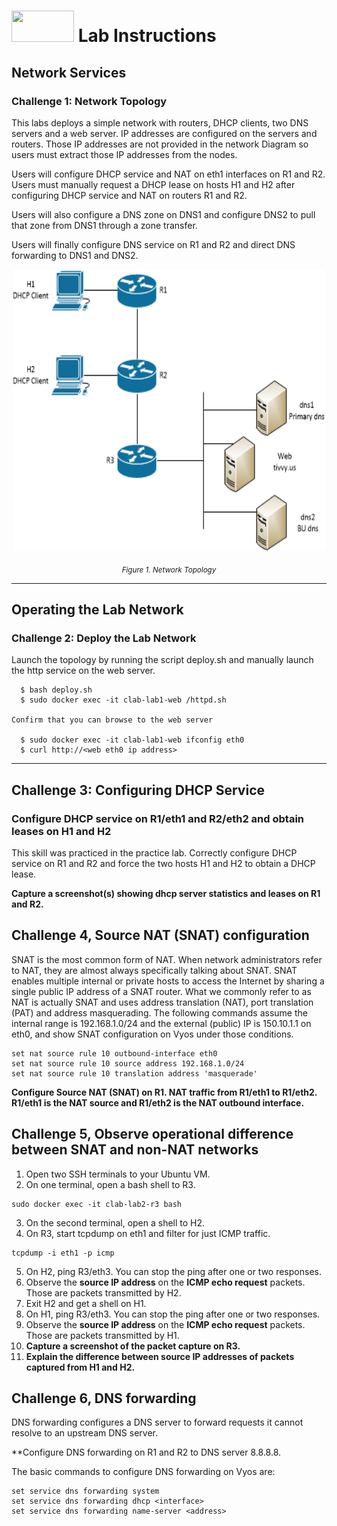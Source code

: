 # <img src="https://www.tamusa.edu/brandguide/jpeglogos/tamusa_final_logo_bw1.jpg" width="100" height="50"> Lab Instructions
## Network Services
### Challenge 1: Network Topology

This labs deploys a simple network with routers, DHCP clients, two DNS servers and a web server. IP addresses are configured on the servers and routers. Those IP addresses are not provided in the network Diagram so users must extract those IP addresses from the nodes. 

Users will configure DHCP service and NAT on eth1 interfaces on R1 and R2. Users must manually request a DHCP lease on hosts H1 and H2 after configuring DHCP service and NAT on routers R1 and R2. 

Users will also configure a DNS zone on DNS1 and configure DNS2 to pull that zone from DNS1 through a zone transfer.

Users will finally configure DNS service on R1 and R2 and direct DNS forwarding to DNS1 and DNS2.

<p align="center">
<img src="../images/netServices-pract.png" width="500" height="450">
</p>
<p align="center">
<sub><i>Figure 1. Network Topology</i></sub>
</p>

<p></p>
<p></p>

--- 
## Operating the Lab Network
### Challenge 2: Deploy the Lab Network
Launch the topology by running the script deploy.sh and manually launch the http service on the web server.
```
  $ bash deploy.sh
  $ sudo docker exec -it clab-lab1-web /httpd.sh

Confirm that you can browse to the web server
  
  $ sudo docker exec -it clab-lab1-web ifconfig eth0
  $ curl http://<web eth0 ip address>
```
--- 
## Challenge 3: Configuring DHCP Service
### Configure DHCP service on R1/eth1 and R2/eth2 and obtain leases on H1 and H2

This skill was practiced in the practice lab. Correctly configure DHCP service on R1 and R2 and force the two hosts H1 and H2 to obtain a DHCP lease. 

**Capture a screenshot(s) showing dhcp server statistics and leases on R1 and R2.**

## Challenge 4, Source NAT (SNAT) configuration
SNAT is the most common form of NAT. When network administrators refer to NAT, they are almost always specifically talking about SNAT. SNAT enables multiple internal or private hosts to access the Internet by sharing a single public IP address of a SNAT router. What we commonly refer to as NAT is actually SNAT and uses address translation (NAT), port translation (PAT) and address masquerading. The following commands assume the internal range is 192.168.1.0/24 and the external (public) IP is 150.10.1.1 on eth0, and show SNAT configuration on Vyos under those conditions.

```
set nat source rule 10 outbound-interface eth0
set nat source rule 10 source address 192.168.1.0/24
set nat source rule 10 translation address 'masquerade'
```
**Configure Source NAT (SNAT) on R1. NAT traffic from R1/eth1 to R1/eth2. R1/eth1 is the NAT source and R1/eth2 is the NAT outbound interface.**

## Challenge 5, Observe operational difference between SNAT and non-NAT networks
1. Open two SSH terminals to your Ubuntu VM.
2. On one terminal, open a bash shell to R3.
```
sudo docker exec -it clab-lab2-r3 bash
```
3. On the second terminal, open a shell to H2.
4. On R3, start tcpdump on eth1 and filter for just ICMP traffic.
```
tcpdump -i eth1 -p icmp
```
5. On H2, ping R3/eth3. You can stop the ping after one or two responses.
6. Observe the **source IP address** on the **ICMP echo request** packets. Those are packets transmitted by H2.
7. Exit H2 and get a shell on H1.
8. On H1, ping R3/eth3. You can stop the ping after one or two responses.
9. Observe the **source IP address** on the **ICMP echo request** packets. Those are packets transmitted by H1.
10. **Capture a screenshot of the packet capture on R3.**
11. **Explain the difference between source IP addresses of packets captured from H1 and H2.**

## Challenge 6, DNS forwarding
DNS forwarding configures a DNS server to forward requests it cannot resolve to an upstream DNS server.

**Configure DNS forwarding on R1 and R2 to DNS server 8.8.8.8.

The basic commands to configure DNS forwarding on Vyos are:
```
set service dns forwarding system
set service dns forwarding dhcp <interface>
set service dns forwarding name-server <address> 
```
